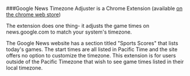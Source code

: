 ###Google News Timezone Adjuster is a Chrome Extension
(available [on the chrome web store](https://chrome.google.com/webstore/detail/google-news-timezone-adju/idpbkphamfbajncmgjecicbckhpmdgfi))

The extension does one thing- it adjusts the game times on news.google.com to match your system's timezone.

The Google News website has a section titled "Sports Scores" that lists today's games. The start times are all listed in Pacific Time and the site offers no option to customize the timezone. This extension is for users outside of the Pacific Timezone that wish to see game times listed in their local timezone.
